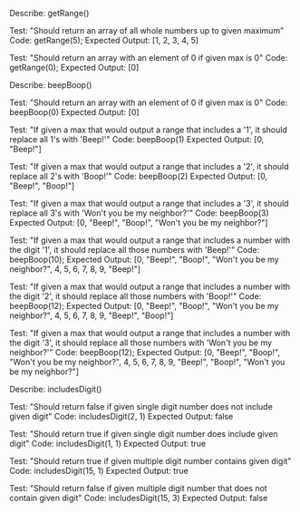 Describe: getRange()

Test: "Should return an array of all whole numbers up to given maximum"
Code: getRange(5);
Expected Output: [1, 2, 3, 4, 5]

Test: "Should return an array with an element of 0 if given max is 0"
Code: getRange(0);
Expected Output: [0]



Describe: beepBoop()

Test: "Should return an array with an element of 0 if given max is 0"
Code: beepBoop(0)
Expected Output: [0]

Test: "If given a max that would output a range that includes a '1', it should replace all 1's with 'Beep!'"
Code: beepBoop(1)
Expected Output: [0, "Beep!"]

Test: "If given a max that would output a range that includes a '2', it should replace all 2's with 'Boop!'"
Code: beepBoop(2)
Expected Output: [0, "Beep!", "Boop!"]

Test: "If given a max that would output a range that includes a '3', it should replace all 3's with 'Won't you be my neighbor?'"
Code: beepBoop(3)
Expected Output: [0, "Beep!", "Boop!", "Won't you be my neighbor?"]

Test: "If given a max that would output a range that includes a number with the digit '1', it should replace all those numbers with 'Beep!'"
Code: beepBoop(10);
Expected Output: [0, "Beep!", "Boop!", "Won't you be my neighbor?", 4, 5, 6, 7, 8, 9, "Beep!"]

Test: "If given a max that would output a range that includes a number with the digit '2', it should replace all those numbers with 'Boop!'"
Code: beepBoop(12);
Expected Output: [0, "Beep!", "Boop!", "Won't you be my neighbor?", 4, 5, 6, 7, 8, 9, "Beep!", "Boop!"]

Test: "If given a max that would output a range that includes a number with the digit '3', it should replace all those numbers with 'Won't you be my neighbor?'"
Code: beepBoop(12);
Expected Output: [0, "Beep!", "Boop!", "Won't you be my neighbor?", 4, 5, 6, 7, 8, 9, "Beep!", "Boop!", "Won't you be my neighbor?"]



Describe: includesDigit()

Test: "Should return false if given single digit number does not include given digit"
Code: includesDigit(2, 1)
Expected Output: false

Test: "Should return true if given single digit number does include given digit"
Code: includesDigit(1, 1)
Expected Output: true

Test: "Should return true if given multiple digit number contains given digit"
Code: includesDigit(15, 1)
Expected Output: true

Test: "Should return false if given multiple digit number that does not contain given digit"
Code: includesDigit(15, 3)
Expected Output: false